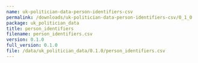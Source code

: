 ```yaml
---
name: uk-politician-data-person-identifiers-csv
permalink: /downloads/uk-politician-data-person-identifiers-csv/0_1_0
package: uk_politician_data
title: person_identifiers
filename: person_identifiers.csv
version: 0.1.0
full_version: 0.1.0
file: /data/uk_politician_data/0.1.0/person_identifiers.csv
---
```

